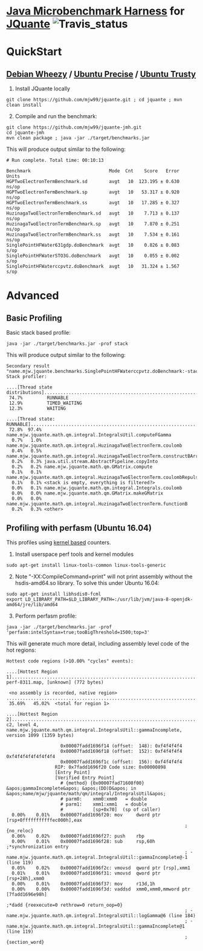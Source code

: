 # [Java Microbenchmark Harness](http://openjdk.java.net/projects/code-tools/jmh/) for [JQuante](https://github.com/mjw99/JQuante) ![Travis_status](https://travis-ci.org/mjw99/jquante-jmh.svg?branch=master)

# QuickStart

## [Debian Wheezy](http://www.debian.org/releases/wheezy/) / [Ubuntu Precise](http://releases.ubuntu.com/precise/) / [Ubuntu Trusty](http://releases.ubuntu.com/trusty/)

1. Install JQuante locally
```
git clone https://github.com/mjw99/jquante.git ; cd jquante ; mvn clean install 
```
2. Compile and run the benchmark:

```
git clone https://github.com/mjw99/jquante-jmh.git
cd jquante-jmh
mvn clean package ; java -jar ./target/benchmarks.jar
```

This will produce output similar to the following:
```
# Run complete. Total time: 00:10:13

Benchmark                             Mode  Cnt    Score   Error  Units
HGPTwoElectronTermBenchmark.sd        avgt   10  123.195 ± 0.630  ns/op
HGPTwoElectronTermBenchmark.sp        avgt   10   53.317 ± 0.920  ns/op
HGPTwoElectronTermBenchmark.ss        avgt   10   17.285 ± 0.327  ns/op
HuzinagaTwoElectronTermBenchmark.sd   avgt   10    7.713 ± 0.137  ns/op
HuzinagaTwoElectronTermBenchmark.sp   avgt   10    7.870 ± 0.251  ns/op
HuzinagaTwoElectronTermBenchmark.ss   avgt   10    7.534 ± 0.161  ns/op
SinglePointHFWater631gdp.doBenchmark  avgt   10    0.826 ± 0.083   s/op
SinglePointHFWaterSTO3G.doBenchmark   avgt   10    0.055 ± 0.002   s/op
SinglePointHFWaterccpvtz.doBenchmark  avgt   10   31.324 ± 1.567   s/op
```

# Advanced #

## Basic Profiling ##

Basic stack based profile:
```
java -jar ./target/benchmarks.jar -prof stack
```
This will produce output similar to the following:
```
Secondary result "name.mjw.jquante.benchmarks.SinglePointHFWaterccpvtz.doBenchmark:·stack":
Stack profiler:

....[Thread state distributions]....................................................................
 74.7%         RUNNABLE
 12.9%         TIMED_WAITING
 12.3%         WAITING

....[Thread state: RUNNABLE]........................................................................
 72.8%  97.4% name.mjw.jquante.math.qm.integral.IntegralsUtil.computeFGamma
  0.7%   1.0% name.mjw.jquante.math.qm.integral.HuzinagaTwoElectronTerm.coulomb
  0.4%   0.5% name.mjw.jquante.math.qm.integral.HuzinagaTwoElectronTerm.constructBArray
  0.2%   0.3% java.util.stream.AbstractPipeline.copyInto
  0.2%   0.2% name.mjw.jquante.math.qm.GMatrix.compute
  0.1%   0.1% name.mjw.jquante.math.qm.integral.HuzinagaTwoElectronTerm.coulombRepulsion
  0.1%   0.1% <stack is empty, everything is filtered?>
  0.0%   0.1% name.mjw.jquante.math.qm.integral.Integrals.coulomb
  0.0%   0.0% name.mjw.jquante.math.qm.GMatrix.makeGMatrix
  0.0%   0.0% name.mjw.jquante.math.qm.integral.HuzinagaTwoElectronTerm.functionB
  0.2%   0.3% <other>

```


## Profiling with perfasm (Ubuntu 16.04)
This profiles using [kernel based](https://en.wikipedia.org/wiki/Perf_(Linux)) counters.

1) Install userspace perf tools and kernel modules
```
sudo apt-get install linux-tools-common linux-tools-generic
```

2) Note "-XX:CompileCommand=print" will not print assembly without the hsdis-amd64.so library. To solve this under Ubuntu 16.04:
```
sudo apt-get install libhsdis0-fcml
export LD_LIBRARY_PATH=$LD_LIBRARY_PATH=:/usr/lib/jvm/java-8-openjdk-amd64/jre/lib/amd64
```

3) Perform perfasm profile:
```
java -jar ./target/benchmarks.jar -prof 'perfasm:intelSyntax=true;tooBigThreshold=1500;top=3'
```
This will generate much more detail, including assembly level code of the hot regions:

```
Hottest code regions (>10.00% "cycles" events):

....[Hottest Region 1]..............................................................................
perf-8311.map, [unknown] (772 bytes) 

 <no assembly is recorded, native region>
....................................................................................................
 35.69%   45.02%  <total for region 1>

....[Hottest Region 2]..............................................................................
c2, level 4, name.mjw.jquante.math.qm.integral.IntegralsUtil::gammaIncomplete, version 1099 (1359 bytes) 

                    0x00007fadd1696f14 (offset:  148): 0xf4f4f4f4
                    0x00007fadd1696f18 (offset:  152): 0xf4f4f4f4   0xf4f4f4f4f4f4f4f4
                    0x00007fadd1696f1c (offset:  156): 0xf4f4f4f4
                  RIP: 0x7fadd1696f20 Code size: 0x00000898
                  [Entry Point]
                  [Verified Entry Point]
                    # {method} {0x00007fad71608f00} &apos;gammaIncomplete&apos; &apos;(DD)D&apos; in &apos;name/mjw/jquante/math/qm/integral/IntegralsUtil&apos;
                    # parm0:    xmm0:xmm0   = double
                    # parm1:    xmm1:xmm1   = double
                    #           [sp+0x70]  (sp of caller)
  0.00%    0.01%    0x00007fadd1696f20: mov     dword ptr [rsp+0fffffffffffec000h],eax
                                                                  ;   {no_reloc}
  0.06%    0.02%    0x00007fadd1696f27: push    rbp
  0.00%    0.01%    0x00007fadd1696f28: sub     rsp,60h           ;*synchronization entry
                                                                  ; - name.mjw.jquante.math.qm.integral.IntegralsUtil::gammaIncomplete@-1 (line 119)
  0.05%    0.02%    0x00007fadd1696f2c: vmovsd  qword ptr [rsp],xmm1
  0.01%    0.01%    0x00007fadd1696f31: vmovsd  qword ptr [rsp+28h],xmm0
  0.00%    0.01%    0x00007fadd1696f37: mov     r13d,1h
  0.00%    0.00%    0x00007fadd1696f3d: vaddsd  xmm0,xmm0,mmword ptr [7fadd1696e98h]
                                                                  ;*dadd {reexecute=0 rethrow=0 return_oop=0}
                                                                  ; - name.mjw.jquante.math.qm.integral.IntegralsUtil::logGamma@6 (line 184)
                                                                  ; - name.mjw.jquante.math.qm.integral.IntegralsUtil::gammaIncomplete@1 (line 119)
                                                                  ;   {section_word}

```

